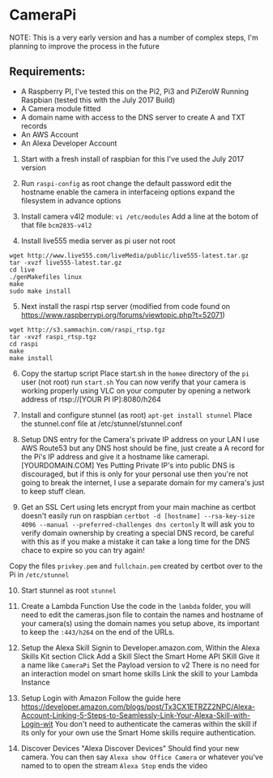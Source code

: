 # CameraPi

NOTE: This is a very early version and has a number of complex steps, I'm planning to improve the process in the future

## Requirements:
* A Raspberry PI, I've tested this on the Pi2, Pi3 and PiZeroW Running Raspbian (tested this with the July 2017 Build)
* A Camera module fitted
* A domain name with access to the DNS server to create A and TXT records
* An AWS Account
* An Alexa Developer Account


1) Start with a fresh install of raspbian for this I've used the July 2017 version

2) Run `raspi-config` as root 
change the default password
edit the hostname
enable the camera in interfaceing options
expand the filesystem in advance options


3) Install camera v4l2 module:
`vi /etc/modules`
Add a line at the botom of that file
`bcm2835-v4l2`


4) Install live555 media server as pi user not root
```
wget http://www.live555.com/liveMedia/public/live555-latest.tar.gz
tar -xvzf live555-latest.tar.gz
cd live
./genMakefiles linux
make
sudo make install
```

5) Next install the raspi rtsp server (modified from code found on https://www.raspberrypi.org/forums/viewtopic.php?t=52071)
```
wget http://s3.sammachin.com/raspi_rtsp.tgz
tar -xvzf raspi_rtsp.tgz
cd raspi
make
make install
```

6) Copy the startup script
Place start.sh in the `homee` directory of the `pi` user (not root)
run `start.sh`
You can now verify that your camera is working properly using VLC on your computer by opening a network address of rtsp://[YOUR PI IP]:8080/h264

7) Install and configure stunnel (as root)
`apt-get install stunnel`
Place the stunnel.conf file at /etc/stunnel/stunnel.conf

8) Setup DNS entry for the Camera's private IP address on your LAN
I use AWS Route53 but any DNS host should be fine, just create a A record for the Pi's IP address and give it a hostname like camerapi.[YOURDOMAIN.COM] 
Yes Putting Private IP's into public DNS is discouraged, but if this is only for your personal use then you're not going to break the internet, I use a separate domain for my camera's just to keep stuff clean.

9) Get an SSL Cert using lets encrypt from your main machine as certbot doesn't easily run on raspbian
`certbot -d [hostname] --rsa-key-size 4096 --manual --preferred-challenges dns certonly`
It will ask you to verify domain ownership by creating a special DNS record, be careful with this as if you make a mistake it can take a long time for the DNS chace to expire so you can try again!

Copy the files `privkey.pem` and `fullchain.pem` created by certbot over to the Pi in `/etc/stunnel`

10) Start stunnel as root
`stunnel`


10) Create a Lambda Function 
Use the code in the `lambda` folder, you will need to edit the cameras.json file to contain the names and hostname of your camera(s) using the domain names you setup above, its important to keep the `:443/h264` on the end of the URLs.

11) Setup the Alexa Skill
Signin to Developer.amazon.com,
Within the Alexa Skills Kit section
Click Add a Skill
Slect the Smart Home API SKill
Give it a name like `CameraPi`
Set the Payload version to v2
There is no need for an interaction model on smart home skills
Link the skill to your Lambda Instance


12) Setup Login with Amazon
Follow the guide here https://developer.amazon.com/blogs/post/Tx3CX1ETRZZ2NPC/Alexa-Account-Linking-5-Steps-to-Seamlessly-Link-Your-Alexa-Skill-with-Login-wit
You don't  need to authenticate the cameras within the skill if its only for your own use the Smart Home skills require authentication.

13) Discover Devices
"Alexa Discover Devices"
Should find your new camera.
You can then say `Alexa show Office Camera` or whatever you've named to to open the stream
`Alexa Stop` ends the video
